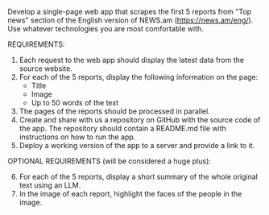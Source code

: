 Develop a single-page web app that scrapes the first 5 reports from
"Top news" section of the English version of NEWS.am (https://news.am/eng/).
Use whatever technologies you are most comfortable with.

REQUIREMENTS:

1. Each request to the web app should display the latest data from the source website.
2. For each of the 5 reports, display the following information on the page:
    - Title
    - Image
    - Up to 50 words of the text
3. The pages of the reports should be processed in parallel.
4. Create and share with us a repository on GitHub with the source code of the app.
   The repository should contain a README.md file with instructions on how to run the app.
5. Deploy a working version of the app to a server and provide a link to it.

OPTIONAL REQUIREMENTS (will be considered a huge plus):

6. For each of the 5 reports, display a short summary of the whole original text using an LLM.
7. In the image of each report, highlight the faces of the people in the image.
